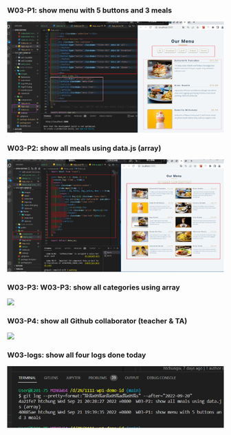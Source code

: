 ### W03-P1: show menu with 5 buttons and 3 meals

![](w03-p1.png)

### W03-P2: show all meals using data.js (array) 

![](w03-p2.png)

### W03-P3: W03-P3: show all categories using array

![](w03-p3.png)

### W03-P4: show all Github collaborator (teacher & TA)

![](w03-p4.png)

### W03-logs: show all four logs done today

![](w03-logs.png)